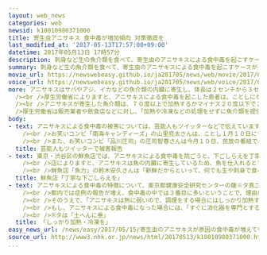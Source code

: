 ```yaml
---
layout: web_news
categories: web
newsid: k10010980371000
title: 寄生虫アニサキス 食中毒が増加傾向 対策徹底を
last_modified_at: '2017-05-13T17:57:00+09:00'
datetime: 2017年05月13日 17時57分
description: 刺身など生の魚介類を食べて、寄生虫のアニサキスによる食中毒を起こすケースがことしになって全国で３０件以上確認され、厚生労働省は生の魚介類を扱う販売業者や飲食店などに対し、寄生虫がいないか確認するなどの対策を徹底するよう呼びかけています。
summary: 刺身など生の魚介類を食べて、寄生虫のアニサキスによる食中毒を起こすケースがことしになって全国で３０件以上確認され、厚生労働省は生の魚介類を扱う販売業者や飲食店などに対し、寄生虫がいないか確認するなどの対策を徹底するよう呼びかけています。
movie_url: https://newswebeasy.github.io/ja201705/news/web/movie/2017/05/15/k10010980371000.mp4
voice_url: https://newswebeasy.github.io/ja201705/news/web/voice/2017/05/15/k10010980371000.mp3
more: アニサキスはサバやアジ、イカなどの魚介類の内臓に寄生し、体長は２センチから３センチで、糸のように見えるのが特徴です。刺身や、しめさばなどから見つかるケースが多く、ヒトの体内に入ると胃や腸の壁を傷つけ、数日間にわたって激しい腹痛やおう吐などの症状を引き起こします。<br
  /><br />厚生労働省によりますと、アニサキスによる食中毒を起こした患者は、ことしになって先月末までに全国で合わせて３２人確認されています。平成２５年に国が医療機関に積極的な報告を求めて以降、報告は増加傾向が続き、去年は１２６人に上っています。しかし、報告されないケースも多いと見られ、国立感染症研究所によりますと、患者は推計で年間７０００人以上になるということです。<br
  /><br />アニサキスが寄生した魚介類は、７０度以上で加熱するかマイナス２０度以下で２４時間以上冷凍すれば、食べても問題はないということです。<br /><br
  />厚生労働省は販売業者や飲食店などに対し、「加熱や冷凍などの処理をせずに魚介類を提供する場合は寄生虫がいないか確認するなど対策を徹底してほしい」と呼びかけています。
body:
- text: アニサキスによる食中毒の被害については、芸能人もツイッターなどで伝えています。<br /><br />お笑いタレントの渡辺直美さんはことし３月３０日、出演予定だったテレビ番組を体調不良で欠席した理由について、３日後の４月２日にツイッターで「食中毒から復活いたしました。皆様、アニサキスに注意です」とつづり、あまりの痛みに「病院で泣きました」と報告しています。<br
    /><br />お笑いコンビ「南海キャンディーズ」の山里亮太さんは、ことし１月１０日にラジオ番組を体調不良で欠席しましたが、原因はアニサキスによる食中毒でした。山里さんは１月２６日のツイッターで「アニサキスさんは旅立たれました」と体調が回復したことを伝えています。<br
    /><br />また、お笑いコンビ「品川庄司」の庄司智春さんは今月１０日、民放の番組で、みずからの体験を語りました。それによりますと、去年夏、サケいくら丼を食べたあと、痛みで夜中に目覚め、病院でおよそ１０時間かけて８匹のアニサキスを取り除いたとしています。
  title: 芸能人もツイッターで被害報告
- text: 東京・渋谷区の鮮魚店では、アニサキスによる食中毒を防ごうと、下ごしらえを丁寧にするとともに、刺身だけでなく焼き魚にする場合も注意を怠らないといいます。<br
    /><br />店によりますと、アニサキスは魚の内臓に寄生しているため、魚を仕入れるとすぐに内臓を取り除きます。そして、刺身にする際には、内臓の周りや内臓と接する身の部分などをアニサキスがいないか念入りに確認し、焼き魚にする場合も身の奥までむらなく火が通るよう、じっくりと焼き上げるということです。<br
    /><br />鮮魚店「魚力」の鈴木安久さんは「新鮮だからといって、何でも生や刺身で食べられるわけではありません。アニサキスによる食中毒を避けるためには、鮮魚店などのプロに調理法を確認したうえで、むやみに生で食べないことと、焼き魚の場合、コンロだけでなく心配な場合は電子レンジも使って中まで火を通すことが大事です」と話していました。
  title: 鮮魚店「丁寧な下ごしらえを」
- text: アニサキスによる食中毒の特徴について、東京都健康安全研究センターの薩※タ真二食品医薬品情報担当課長は「もともと魚介類の寄生虫で、サバやイカなど魚介類を刺身で食べて食中毒を起こす例が多い。死亡するケースはほとんどないが、食べると数時間後ぐらいから激しい腹痛やおう吐などの症状が現れる」と話しています。<br
    /><br />都内では症例の報告が増え、食中毒の中では３番目に多いということで、理由については、「社会的によく知られるようになったほか、流通が発達して産地から鮮度がいい魚介類が運ばれるようになり、生で食べる機会が増えたことが背景にあるのではないか」と指摘しています。<br
    /><br />そのうえで、「アニサキスは熱に弱いので、調理をする場合にはしっかり加熱することが必要だ。刺身などにする場合にはマイナス２０度で２４時間以上冷凍することが有効だ」と話しています。<br
    /><br />もし、アニサキスによる食中毒になった場合には、「すぐに消化器を専門とする病院で内視鏡などで診察してもらい、取り除いてもらうことが必要だ」と話していました。<br
    /><br />※タは「土へんに垂」
  title: 「しっかり加熱・冷凍を」
easy_news_url: /news/easy/2017/05/15/寄生虫のアニサキスが原因の食中毒が増えている/
source_url: http://www3.nhk.or.jp/news/html/20170513/k10010980371000.html
...
```


